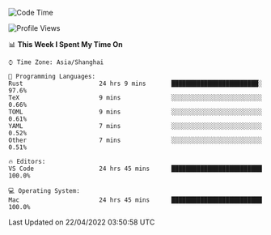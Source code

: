 <!--START_SECTION:waka-->
![Code Time](http://img.shields.io/badge/Code%20Time-1%2C257%20hrs%2018%20mins-blue)

![Profile Views](http://img.shields.io/badge/Profile%20Views-23-blue)

📊 **This Week I Spent My Time On** 

```text
⌚︎ Time Zone: Asia/Shanghai

💬 Programming Languages: 
Rust                     24 hrs 9 mins       ████████████████████████░   97.6% 
TeX                      9 mins              ░░░░░░░░░░░░░░░░░░░░░░░░░   0.66% 
TOML                     9 mins              ░░░░░░░░░░░░░░░░░░░░░░░░░   0.61% 
YAML                     7 mins              ░░░░░░░░░░░░░░░░░░░░░░░░░   0.52% 
Other                    7 mins              ░░░░░░░░░░░░░░░░░░░░░░░░░   0.51%

🔥 Editors: 
VS Code                  24 hrs 45 mins      █████████████████████████   100.0%

💻 Operating System: 
Mac                      24 hrs 45 mins      █████████████████████████   100.0%

```


 Last Updated on 22/04/2022 03:50:58 UTC
<!--END_SECTION:waka-->
